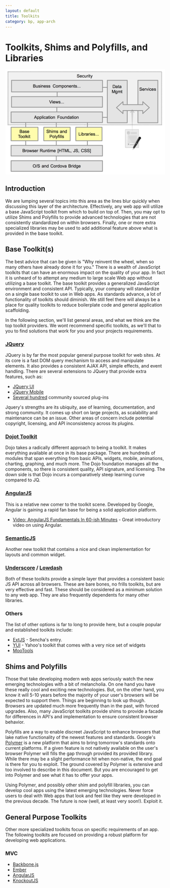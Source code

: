 ```yaml
---
layout: default
title: Toolkits
category: bp, app-arch
---
```


# Toolkits, Shims and Polyfills, and Libraries

![SPA layered environment](./images/app-arch-toolkits.png)

## Introduction

We are lumping several topics into this area as the lines blur quickly when discussing this layer of the architecture. Effectively, any web app will utilize a base JavaScript toolkit from which to build on top of. Then, you may opt to utilize Shims and Polyfills to provide advanced technologies that are not consistently standardized on within browsers. Finally, one or more extra specialized libraries may be used to add additional feature above what is provided in the base toolkit.


## Base Toolkit(s)

The best advice that can be given is "Why reinvent the wheel, when so many others have already done it for you."  There is a wealth of JavaScript toolkits that can have an enormous impact on the quality of your app. In fact it is unheard of to attempt any medium to large scale Web app without utilizing a base toolkit. The base toolkit provides a generalized JavaScript environment and consistent API. Typically, your company will standardize on a single base toolkit to use in Web apps. As standards advance, a lot of functionality of toolkits should diminish. We still feel there will always be a place for quality toolkits to reduce boilerplate code and general application scaffolding.

In the following section, we'll list general areas, and what we think are the top toolkit providers. We wont recommend specific toolkits, as we'll that to you to find solutions that work for you and your projects requirements.

### [JQuery](http://jquery.com/)
JQuery is by far the most popular general purpose toolkit for web sites. At its core is a fast DOM query mechanism to access and manipulate elements. It also provides a consistent AJAX API, simple effects, and event handling. There are several extensions to JQuery that provide extra features, such as:

- [JQuery UI](http://jqueryui.com/)
- [JQuery Mobile](http://jquerymobile.com/)
- [Several hundred](http://plugins.jquery.com/) community sourced plug-ins

Jquery's strengths are its ubiquity, ase of learning, documentation, and strong community. It comes up short on large projects, as scalability and maintenance can be an issue. Other areas of concern include potential copyright, licensing, and API inconsistency across its plugins.

### [Dojot Toolkit](http://www.dojotoolkit.org)
Dojo takes a radically different approach to being a toolkit. It makes everything available at once in its base package. There are hundreds of modules that span everything from basic APIs, widgets, mobile, animations, charting, graphing, and much more. The Dojo foundation manages all the components, so there is consistent quality, API signature, and licensing. The down side is that Dojo incurs a comparatively steep learning curve compared to JQ.

### [AngularJS](http://www.angularjs.org/)
This is a relative new comer to the toolkit scene. Developed by Google, Angular is gaining a rapid fan base for being a solid application platform.
- [Video: AngularJS Fundamentals In 60-ish Minutes](https://www.youtube.com/watch?v=i9MHigUZKEM) - Great introductory video on using Angular.

### [SemanticJS](http://semantic-ui.com/)
Another new toolkit that contains a nice and clean implementation for layouts and common widget.

### [Underscore]() / [Lowdash]()
Both of these toolkits provide a simple layer that provides a consistent basic JS API across all browsers. These are bare bones, no frills toolkits, but are very effective and fast. These should be considered as a minimum solution to any web app.  They are also frequently dependents for many other libraries.

### Others
The list of other options is far to long to provide here, but a couple popular and established toolkits include:

- [ExtJS](http://www.sencha.com/products/extjs/) - Sencha's entry.
- [YUI]() - Yahoo's toolkit that comes with a very nice set of widgets
- [MooTools]()


## Shims and Polyfills

Those that take developing modern web apps seriously watch the new emerging technologies with a bit of melancholia. On one hand you have these really cool and exciting new technologies. But, on the other hand, you know it will 5-10 years before the majority of your user's browsers will be expected to support them. Things are beginning to look up though. Browsers are updated much more frequently than in the past, with forced upgrades. Also, many JavaScript toolkits provide shims to provide a facade for differences in API's and implementation to ensure consistent browser behavior.

Polyfills are a way to enable discreet JavaScript to enhance browsers that lake native functionality of the newest features and standards. Google's [Polymer](http://www.polymer-project.org/) is a new platform that aims to bring tomorrow's standards onto current platforms. If a given feature is not natively available on the user's browser Polymer will fills the gap through provided its provided library. While there may be a slight performance hit when non-native, the end goal is there for you to exploit. The ground covered by Polymer is extensive and too involved to describe in this document. But you are encouraged to get into Polymer and see what it has to offer your apps.

Using Polymer, and possibly other shim and polyfill libraries, you can develop cool apps using the latest emerging technologies. Never force users to deal with Web apps that look and feel like they were developed in the previous decade. The future is now (well, at least very soon!). Exploit it.


## General Purpose Toolkits
Other more specialized toolkits focus on specific requirements of an app.
The following toolkits are focused on providing a robust platform for developing web applications.

### MVC
- [Backbone.js](http://backbonejs.org/)
- [Ember](http://emberjs.com/)
- [AngularJS](http://angularjs.org/)
- [KnockoutJS](http://knockoutjs.com/)

